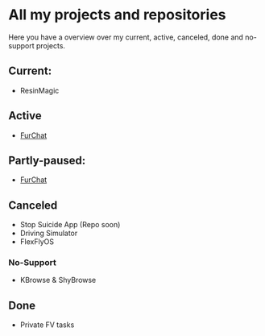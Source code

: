 # All my projects and repositories
Here you have a overview over my current, active, canceled, done and no-support projects.

## Current:
- ResinMagic

## Active
- [FurChat](https://github.com/ShyFoxYT/FurChat)

## Partly-paused:
- [FurChat](https://github.com/ShyFoxYT/FurChat)

## Canceled
- Stop Suicide App (Repo soon)
- Driving Simulator
- FlexFlyOS

### No-Support
- KBrowse & ShyBrowse
## Done
- Private FV tasks
